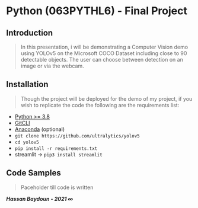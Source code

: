 # Python (063PYTHL6) - Final Project

## Introduction

> In this presentation, i will be demonstrating a Computer Vision demo using YOLOv5 on the Microsoft COCO Dataset including close to 90 detectable objects.
The user can choose between detection on an image or via the webcam.

## Installation

> Though the project will be deployed for the demo of my project, if you wish to replicate the code the following are the requirements list:
- [Python >= 3.8](https://www.python.org/downloads/)
- [GitCLI](https://cli.github.com/ "`GitCLI`")
- [Anaconda](https://www.anaconda.com/) (optional)
- `git clone https://github.com/ultralytics/yolov5`
- `cd yolov5`
- `pip install -r requirements.txt`
- streamlit -> `pip3 install streamlit`

## Code Samples

> Paceholder till code is written

***Hassan Baydoun - 2021 &infin;***


